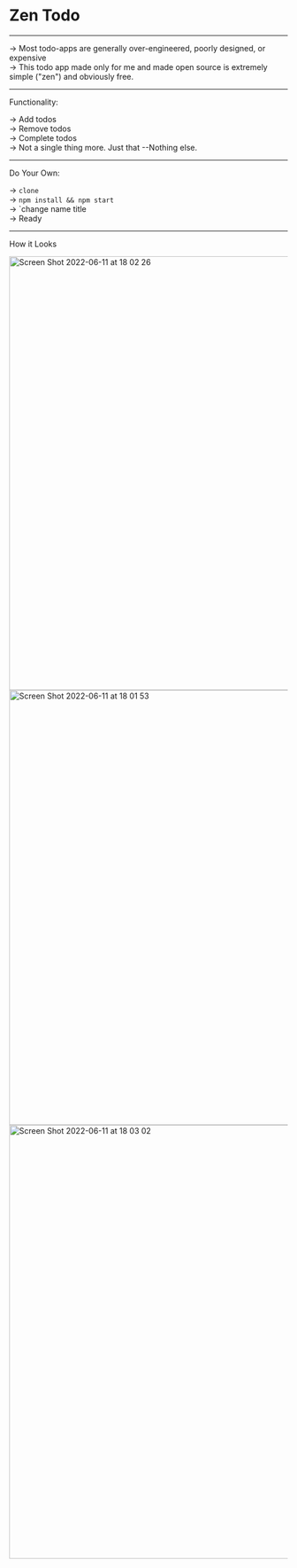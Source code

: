 # Zen Todo

----------------

-> Most todo-apps are generally over-engineered, poorly designed, or expensive <br /> 
-> This todo app made only for me and made open source is extremely simple ("zen") and obviously free. 

-----------------

Functionality: 

-> Add todos <br /> 
-> Remove todos  <br /> 
-> Complete todos <br /> 
-> Not a single thing more. Just that --Nothing else. <br /> 

------------------

Do Your Own: 

-> `clone` <br /> 
-> `npm install && npm start` <br />
-> `change name title <br /> 
-> Ready <br /> 

------------------

How it Looks


<img width="783" alt="Screen Shot 2022-06-11 at 18 02 26" src="https://user-images.githubusercontent.com/92827957/173207619-3612b7f7-2aaa-4500-b5c8-455b8e2cdf60.png">

<img width="785" alt="Screen Shot 2022-06-11 at 18 01 53" src="https://user-images.githubusercontent.com/92827957/173207603-bfd8e0a2-edaf-42ef-ad9d-fde360e1ac7f.png">

<img width="783" alt="Screen Shot 2022-06-11 at 18 03 02" src="https://user-images.githubusercontent.com/92827957/173207636-f5bf46c9-29a1-4bc5-840c-11815849994a.png">
